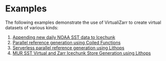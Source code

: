 # Examples

The following examples demonstrate the use of VirtualiZarr to create virtual datasets of various kinds:

1. [Appending new daily NOAA SST data to Icechunk](https://github.com/zarr-developers/VirtualiZarr/blob/main/examples/append/noaa-cdr-sst.ipynb)
2. [Parallel reference generation using Coiled Functions](https://github.com/zarr-developers/VirtualiZarr/blob/main/examples/coiled/terraclimate.ipynb)
3. [Serverless parallel reference generation using Lithops](https://github.com/zarr-developers/VirtualiZarr/tree/main/examples/virtualizarr-with-lithops)
4. [MUR SST Virtual and Zarr Icechunk Store Generation using Lithops](https://github.com/zarr-developers/VirtualiZarr/tree/main/examples/mursst-icechunk-with-lithops)
